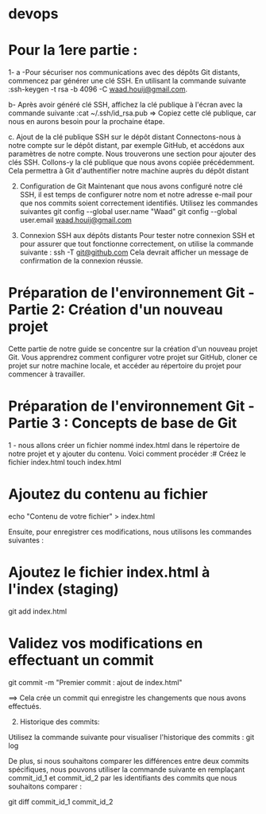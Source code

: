 # devops

# Pour la 1ere partie : 

1- a -Pour sécuriser nos communications avec des dépôts Git distants, commencez par générer une clé SSH.
En utilisant la commande suivante :ssh-keygen -t rsa -b 4096 -C waad.houij@gmail.com.

b- Après avoir généré clé SSH, affichez la clé publique à l'écran avec la commande suivante :cat ~/.ssh/id_rsa.pub
  => Copiez cette clé publique, car nous en aurons besoin pour la prochaine étape.

c. Ajout de la clé publique SSH sur le dépôt distant
Connectons-nous à notre compte sur le dépôt distant, par exemple GitHub, et accédons aux paramètres de notre compte. 
Nous trouverons une section pour ajouter des clés SSH. 
Collons-y la clé publique que nous avons copiée précédemment. Cela permettra à Git d'authentifier notre machine auprès du dépôt distant

2. Configuration de Git
Maintenant que nous avons configuré notre clé SSH, il est temps de configurer notre nom et notre adresse e-mail pour que nos commits soient correctement identifiés. 
Utilisez les commandes suivantes 
git config --global user.name "Waad"
git config --global user.email waad.houij@gmail.com


3. Connexion SSH aux dépôts distants
Pour tester notre connexion SSH et pour assurer que tout fonctionne correctement, on utilise la commande 
suivante :
ssh -T git@github.com
Cela devrait afficher un message de confirmation de la connexion réussie.




# Préparation de l'environnement Git - Partie 2: Création d'un nouveau projet

Cette partie de notre guide se concentre sur la création d'un nouveau projet Git. 
Vous apprendrez comment configurer votre projet sur GitHub, 
cloner ce projet sur notre machine locale, et accéder au répertoire du projet pour commencer à travailler.

# Préparation de l'environnement Git - Partie 3 : Concepts de base de Git


1 - nous allons créer un fichier nommé index.html dans le répertoire de notre projet et y ajouter du contenu. Voici comment procéder :# Créez le fichier index.html
touch index.html

# Ajoutez du contenu au fichier
echo "Contenu de votre fichier" > index.html

Ensuite, pour enregistrer ces modifications, nous utilisons les commandes suivantes :
# Ajoutez le fichier index.html à l'index (staging)
git add index.html

# Validez vos modifications en effectuant un commit
git commit -m "Premier commit : ajout de index.html"

==> Cela crée un commit qui enregistre les changements que nous avons effectués.


2. Historique des commits:

Utilisez la commande suivante pour visualiser l'historique des commits :
git log

De plus, si nous souhaitons comparer les différences entre deux commits spécifiques,
 nous pouvons utiliser la commande suivante en remplaçant commit_id_1 et commit_id_2 par les identifiants des commits que nous souhaitons comparer :

git diff commit_id_1 commit_id_2








